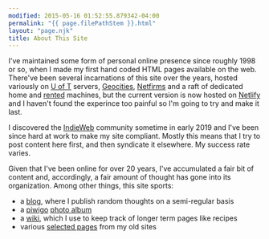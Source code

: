 ```yaml
---
modified: 2015-05-16 01:52:55.879342-04:00
permalink: "{{ page.filePathStem }}.html"
layout: "page.njk"
title: About This Site
---
```


I've maintained some form of personal online presence since roughly 1998 or so,
when I made my first hand coded HTML pages available on the web.  There've been several
incarnations of this site over the years, hosted variously on [U of T][1] servers,
[Geocities][2], [Netfirms][3] and a raft of dedicated home and [rented][4] machines,
but the current version is now hosted on [Netlify][5] and I haven't found the experince too
painful so I'm going to try and make it last.

I discovered the [IndieWeb][6] community sometime in early 2019 and I've been since hard
at work to make my site compliant.  Mostly this means that I try to post content here first,
and then syndicate it elsewhere.  My success rate varies.

Given that I've been online for over 20 years, I've accumulated a fair bit of content and,
accordingly, a fair amount of thought has gone into its organization.  Among other things,
this site sports:

* a [blog][7], where I publish random thoughts on a semi-regular basis
* a [piwigo][8] [photo album][9]
* a [wiki][10], which I use to keep track of longer term pages like recipes
* various [selected pages][11] from my old sites

[1]: https://www.utoronto.ca/
[2]: https://en.wikipedia.org/wiki/Yahoo!_GeoCities
[3]: https://www.netfirms.ca/
[4]: https://www.kimsufi.com/ca/en/
[5]: https://netlify.com
[6]: https://indieweb.org/
[7]: /posts
[8]: https://piwigo.org/
[9]: https://photos.desmondrivet.com
[10]: https://wiki.desmondrivet.com
[11]: /oldsite
